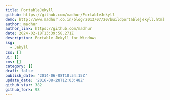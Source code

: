```yaml
---
title: PortableJekyll
github: https://github.com/madhur/PortableJekyll
demo: http://www.madhur.co.in/blog/2013/07/20/buildportablejekyll.html
author: madhur
author_link: https://github.com/madhur
date: 2024-02-18T13:39:58.271Z
description: Portable Jekyll for Windows
ssg:
  - Jekyll
css: []
ui: []
cms: []
category: []
draft: false
publish_date: '2014-06-08T18:54:15Z'
update_date: '2016-08-28T12:03:48Z'
github_star: 382
github_fork: 98
---
```

